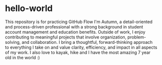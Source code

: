 # hello-world
This repository is for practicing GitHub Flow
I'm Autumn, a detail-oriented and process-driven professional with a strong background in student account management and education benefits. Outside of work, I enjoy contributing to meaningful projects that involve organization, problem-solving, and collaboration. I bring a thoughtful, forward-thinking approach to everything I take on and value clarity, efficiency, and impact in all aspects of my work. I also love to kayak, hike and I have the most amazing 7 year old in the world :)
